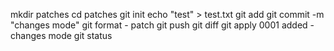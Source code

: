 mkdir patches
cd patches
git init
echo "test" > test.txt
git add 
git commit -m "changes mode"
git format - patch
git push
git diff
git apply 0001 added - changes mode
git status
